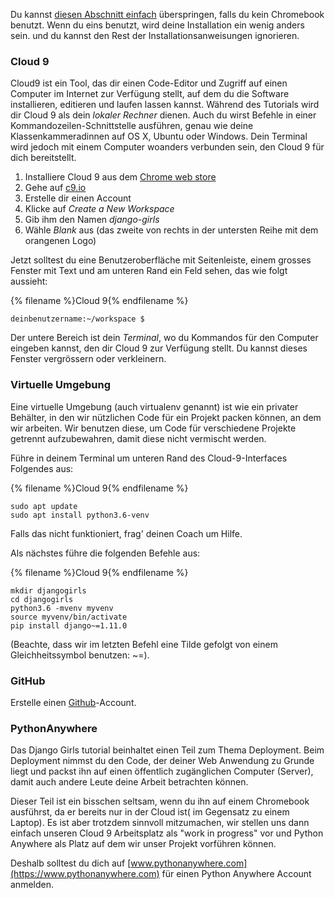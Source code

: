 Du kannst [diesen Abschnitt einfach](http://tutorial.djangogirls.org/en/installation/#install-python) überspringen, falls du kein Chromebook benutzt. Wenn du eins benutzt, wird deine Installation ein wenig anders sein. und du kannst den Rest der Installationsanweisungen ignorieren.

### Cloud 9

Cloud9 ist ein Tool, das dir einen Code-Editor und Zugriff auf einen Computer im Internet zur Verfügung stellt, auf dem du die Software installieren, editieren und laufen lassen kannst. Während des Tutorials wird dir Cloud 9 als dein *lokaler Rechner* dienen. Auch du wirst Befehle in einer Kommandozeilen-Schnittstelle ausführen, genau wie deine Klassenkammeradinnen auf OS X, Ubuntu oder Windows. Dein Terminal wird jedoch mit einem Computer woanders verbunden sein, den Cloud 9 für dich bereitstellt.

1. Installiere Cloud 9 aus dem [Chrome web store](https://chrome.google.com/webstore/detail/cloud9/nbdmccoknlfggadpfkmcpnamfnbkmkcp)
2. Gehe auf [c9.io](https://c9.io)
3. Erstelle dir einen Account
4. Klicke auf *Create a New Workspace*
5. Gib ihm den Namen *django-girls*
6. Wähle *Blank* aus (das zweite von rechts in der untersten Reihe mit dem orangenen Logo)

Jetzt solltest du eine Benutzeroberfläche mit Seitenleiste, einem grosses Fenster mit Text und am unteren Rand ein Feld sehen, das wie folgt aussieht:

{% filename %}Cloud 9{% endfilename %}

    deinbenutzername:~/workspace $
    

Der untere Bereich ist dein *Terminal*, wo du Kommandos für den Computer eingeben kannst, den dir Cloud 9 zur Verfügung stellt. Du kannst dieses Fenster vergrössern oder verkleinern.

### Virtuelle Umgebung

Eine virtuelle Umgebung (auch virtualenv genannt) ist wie ein privater Behälter, in den wir nützlichen Code für ein Projekt packen können, an dem wir arbeiten. Wir benutzen diese, um Code für verschiedene Projekte getrennt aufzubewahren, damit diese nicht vermischt werden.

Führe in deinem Terminal um unteren Rand des Cloud-9-Interfaces Folgendes aus:

{% filename %}Cloud 9{% endfilename %}

    sudo apt update
    sudo apt install python3.6-venv
    

Falls das nicht funktioniert, frag' deinen Coach um Hilfe.

Als nächstes führe die folgenden Befehle aus:

{% filename %}Cloud 9{% endfilename %}

    mkdir djangogirls
    cd djangogirls
    python3.6 -mvenv myvenv
    source myvenv/bin/activate
    pip install django~=1.11.0
    

(Beachte, dass wir im letzten Befehl eine Tilde gefolgt von einem Gleichheitssymbol benutzen: ~=).

### GitHub

Erstelle einen [Github](https://github.com)-Account.

### PythonAnywhere

Das Django Girls tutorial beinhaltet einen Teil zum Thema Deployment. Beim Deployment nimmst du den Code, der deiner Web Anwendung zu Grunde liegt und packst ihn auf einen öffentlich zugänglichen Computer (Server), damit auch andere Leute deine Arbeit betrachten können.

Dieser Teil ist ein bisschen seltsam, wenn du ihn auf einem Chromebook ausführst, da er bereits nur in der Cloud ist( im Gegensatz zu einem Laptop). Es ist aber trotzdem sinnvoll mitzumachen, wir stellen uns dann einfach unseren Cloud 9 Arbeitsplatz als "work in progress" vor und Python Anywhere als Platz auf dem wir unser Projekt vorführen können.

Deshalb solltest du dich auf [www.pythonanywhere.com](https://www.pythonanywhere.com) für einen Python Anywhere Account anmelden.